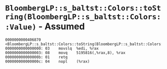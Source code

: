 # `BloombergLP::s_baltst::Colors::toString(BloombergLP::s_baltst::Colors::Value)` - Assumed

```x86asm
0000000000406870 <BloombergLP::s_baltst::Colors::toString(BloombergLP::s_baltst::Colors::Value)>:
0000000000000000: 03	movslq	%edi, %rax
0000000000000003: 08	movq	5195816(,%rax,8), %rax
000000000000000b: 01	retq	
000000000000000c: 04	nopl	(%rax)
```
